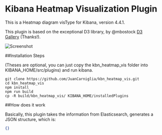 # Kibana Heatmap Visualization Plugin

This is a Heatmap diagram visType for Kibana, version 4.4.1.

This plugin is based on the exceptional D3 library,
by @mbostock [D3 Gallery](https://github.com/mbostock/d3/wiki/Gallery) (Thanks!).

![Screenshot]()

##Installation Steps

(Theses are optional, you can just copy the kbn_heatmap_vis folder into
KIBANA_HOME/src/plugins) and run kibana.

```
git clone https://github.com/JuanCarniglia/kbn_heatmap_vis.git 
cd kbn_heatmap_vis
npm install
npm run build
cp -R build/kbn_heatmap_vis/ KIBANA_HOME/installedPlugins
```

##How does it work

Basically, this plugin takes the information from Elasticsearch, generates a JSON structure, which is:

```json
{}
```

